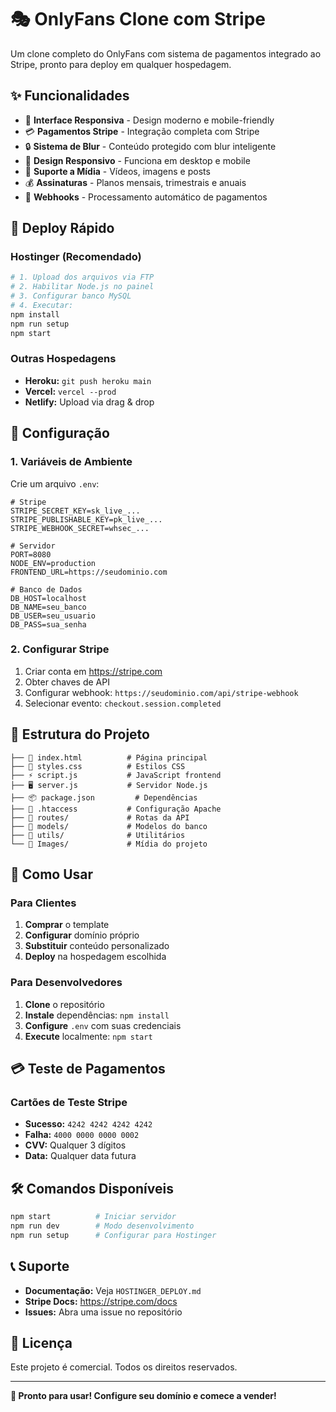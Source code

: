 # 🎭 OnlyFans Clone com Stripe

Um clone completo do OnlyFans com sistema de pagamentos integrado ao Stripe, pronto para deploy em qualquer hospedagem.

## ✨ Funcionalidades

- 🎨 **Interface Responsiva** - Design moderno e mobile-friendly
- 💳 **Pagamentos Stripe** - Integração completa com Stripe
- 🔒 **Sistema de Blur** - Conteúdo protegido com blur inteligente
- 📱 **Design Responsivo** - Funciona em desktop e mobile
- 🎥 **Suporte a Mídia** - Vídeos, imagens e posts
- 💰 **Assinaturas** - Planos mensais, trimestrais e anuais
- 🔐 **Webhooks** - Processamento automático de pagamentos

## 🚀 Deploy Rápido

### Hostinger (Recomendado)
```bash
# 1. Upload dos arquivos via FTP
# 2. Habilitar Node.js no painel
# 3. Configurar banco MySQL
# 4. Executar:
npm install
npm run setup
npm start
```

### Outras Hospedagens
- **Heroku:** `git push heroku main`
- **Vercel:** `vercel --prod`
- **Netlify:** Upload via drag & drop

## 🔧 Configuração

### 1. Variáveis de Ambiente
Crie um arquivo `.env`:
```env
# Stripe
STRIPE_SECRET_KEY=sk_live_...
STRIPE_PUBLISHABLE_KEY=pk_live_...
STRIPE_WEBHOOK_SECRET=whsec_...

# Servidor
PORT=8080
NODE_ENV=production
FRONTEND_URL=https://seudominio.com

# Banco de Dados
DB_HOST=localhost
DB_NAME=seu_banco
DB_USER=seu_usuario
DB_PASS=sua_senha
```

### 2. Configurar Stripe
1. Criar conta em https://stripe.com
2. Obter chaves de API
3. Configurar webhook: `https://seudominio.com/api/stripe-webhook`
4. Selecionar evento: `checkout.session.completed`

## 📁 Estrutura do Projeto

```
├── 📄 index.html          # Página principal
├── 🎨 styles.css          # Estilos CSS
├── ⚡ script.js           # JavaScript frontend
├── 🖥️ server.js           # Servidor Node.js
├── 📦 package.json         # Dependências
├── 🔧 .htaccess           # Configuração Apache
├── 📁 routes/             # Rotas da API
├── 📁 models/             # Modelos do banco
├── 📁 utils/              # Utilitários
└── 📁 Images/             # Mídia do projeto
```

## 🎯 Como Usar

### Para Clientes
1. **Comprar** o template
2. **Configurar** domínio próprio
3. **Substituir** conteúdo personalizado
4. **Deploy** na hospedagem escolhida

### Para Desenvolvedores
1. **Clone** o repositório
2. **Instale** dependências: `npm install`
3. **Configure** `.env` com suas credenciais
4. **Execute** localmente: `npm start`

## 💳 Teste de Pagamentos

### Cartões de Teste Stripe
- **Sucesso:** `4242 4242 4242 4242`
- **Falha:** `4000 0000 0000 0002`
- **CVV:** Qualquer 3 dígitos
- **Data:** Qualquer data futura

## 🛠️ Comandos Disponíveis

```bash
npm start          # Iniciar servidor
npm run dev        # Modo desenvolvimento
npm run setup      # Configurar para Hostinger
```

## 📞 Suporte

- **Documentação:** Veja `HOSTINGER_DEPLOY.md`
- **Stripe Docs:** https://stripe.com/docs
- **Issues:** Abra uma issue no repositório

## 📄 Licença

Este projeto é comercial. Todos os direitos reservados.

---

**🎉 Pronto para usar! Configure seu domínio e comece a vender!**
